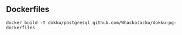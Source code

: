 Dockerfiles
-----------

```
docker build -t dokku/postgresql github.com/WhackoJacko/dokku-pg-dockerfiles
```
